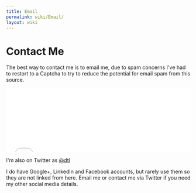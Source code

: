 ```yaml
---
title: Email
permalink: wiki/Email/
layout: wiki
---
```


Contact Me
==========

The best way to contact me is to email me, due to spam concerns I've had
to restort to a Captcha to try to reduce the potential for email spam
from this source.

<html>
<iframe src="/cgi-bin/email.cgi" width="100%" height="175px" frameborder="0">

Your browser does not seem to support iframes. Go to
<http://webshed.org/cgi-bin/email.cgi> and fill out the capcha. Sorry.

</iframe>

</html>
  
I'm also on Twitter as [@dtl](http://twitter.com/dtl)

I do have Google+, LinkedIn and Facebook accounts, but rarely use them
so they are not linked from here. Email me or contact me via Twitter if
you need my other social media details.
